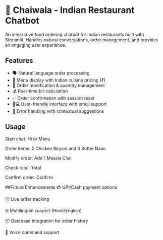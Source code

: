 # 🍛 Chaiwala - Indian Restaurant Chatbot

An interactive food ordering chatbot for Indian restaurants built with Streamlit. Handles natural conversations, order management, and provides an engaging user experience.

## Features
- 🗣️ Natural language order processing
- 📜 Menu display with Indian cuisine pricing (₹)
- 🛒 Order modification & quantity management
- 💰 Real-time bill calculation
- ✅ Order confirmation with session reset
- 👩💻 User-friendly interface with emoji support
- 🚫 Error handling with contextual suggestions

## Usage
Start chat: Hi or Menu

Order items: 2 Chicken Biryani and 3 Butter Naan

Modify order: Add 1 Masala Chai

Check total: Total

Confirm order: Confirm

##Future Enhancements
💳 UPI/Cash payment options

🕒 Live order tracking

🌐 Multilingual support (Hindi/English)

📦 Database integration for order history

🎤 Voice command support
